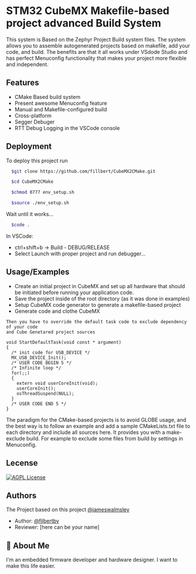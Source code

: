 
# STM32 CubeMX Makefile-based project advanced Build System

This system is Based on the Zephyr Project Build system files. The system allows you to assemble autogenerated projects based on makefile, add your code, and build.
The benefits are that it all works under VSdode Studio and has perfect Menuconfig functionality that makes your project more flexible and independent.



## Features

- CMake Based build system
- Present awesome Menuconfig feature
- Manual and Makefile-configured build
- Cross-platform
- Segger Debuger
- RTT Debug Logging in the VSCode console


## Deployment

To deploy this project run

```bash
  $git clone https://github.com/fillbert/CubeMX2CMake.git
```
```bash
  $cd CubeMX2CMake
```
```bash
  $chmod 0777 env_setup.sh
```
```bash
  $source ./env_setup.sh
```
Wait until it works...
```bash
  $code .
```
In VSCode:
- ctrl+shift+b -> Build - DEBUG/RELEASE
- Select Launch with proper project and run debugger...


## Usage/Examples

- Create an initial project in CubeMX and set up all hardware that should be initiated before running your application code.
- Save the project inside of the root directory (as it was done in examples)
- Setup CubeMX code generator to generate a makefile-based project
- Generate code and clothe CubeMX
```
Then you have to override the default task code to exclude dependency of your code
and Cube Genetared project sources

void StartDefaultTask(void const * argument)
{
  /* init code for USB_DEVICE */
  MX_USB_DEVICE_Init();
  /* USER CODE BEGIN 5 */
  /* Infinite loop */
  for(;;)
  {
    extern void userCoreInit(void);
    userCoreInit();
    osThreadSuspend(NULL);
  }
  /* USER CODE END 5 */
}
```
The paradigm for the CMake-based projects is to avoid GLOBE usage, and the best way is to follow an example and add a sample CMakeLists.txt file to each directory and include all sources here. It provides you with a make-exclude build. For example to exclude some files from build by settings in Menuconfig.


## Lecense


[![AGPL License](https://img.shields.io/badge/license-AGPL-blue.svg)](http://www.gnu.org/licenses/agpl-3.0)


## Authors
The Project based on this project [@jameswalmsley](https://github.com/jameswalmsley/cmake-kconfig/tree/master)

- Author:   [@filbertby](https://github.com/fillbert)
- Reviewer: [here can be your name]


## 🚀 About Me
I'm an embedded firmware developer and hardware designer. I want to make this life easier.
